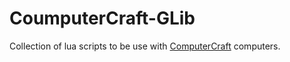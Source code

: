 # CoumputerCraft-GLib

Collection of lua scripts to be use with [ComputerCraft](http://www.computercraft.info/) computers.
